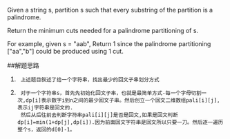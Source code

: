 Given a string s, partition s such that every substring of the partition is a palindrome.

Return the minimum cuts needed for a palindrome partitioning of s.

For example, given s = "aab",
Return 1 since the palindrome partitioning ["aa","b"] could be produced using 1 cut.

##解题思路
1.      上述题目叙述了给一个字符串，找出最少的回文子串划分方式
2.      对于一个字符串s，首先先初始化回文子串，也就是最简单方式-每一个字母切割一次,dp[i]表示数字i到n之间的最少回文子串。然后创立一个回文二维数组pali[i][j],表示ij字符串是回文的.
        然后从后往前去判断字符串pali[i][j]是否是回文,如果是回文判断dp[i]=min(1+dp[j],dp[i]).因为前面回文字符串是回文所以只要一刀。然后逐一遍历整个s，返回的d[0]-1。
